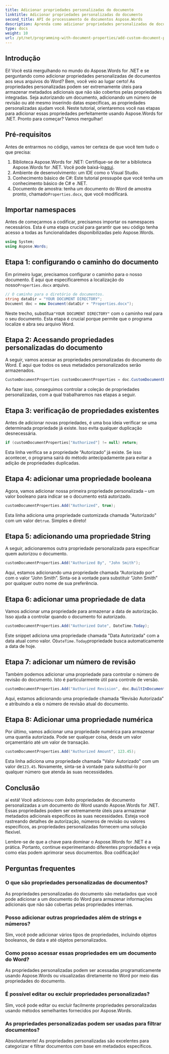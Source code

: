 ```yaml
---
title: Adicionar propriedades personalizadas do documento
linktitle: Adicionar propriedades personalizadas do documento
second_title: API de processamento de documentos Aspose.Words
description: Aprenda como adicionar propriedades personalizadas de documentos em arquivos do Word usando Aspose.Words for .NET. Siga nosso guia passo a passo para aprimorar seus documentos com metadados adicionais.
type: docs
weight: 10
url: /pt/net/programming-with-document-properties/add-custom-document-properties/
---
```

## Introdução

Ei! Você está mergulhando no mundo do Aspose.Words for .NET e se perguntando como adicionar propriedades personalizadas de documentos aos seus arquivos do Word? Bem, você veio ao lugar certo! As propriedades personalizadas podem ser extremamente úteis para armazenar metadados adicionais que não são cobertos pelas propriedades integradas. Seja autorizando um documento, adicionando um número de revisão ou até mesmo inserindo datas específicas, as propriedades personalizadas ajudam você. Neste tutorial, orientaremos você nas etapas para adicionar essas propriedades perfeitamente usando Aspose.Words for .NET. Pronto para começar? Vamos mergulhar!

## Pré-requisitos

Antes de entrarmos no código, vamos ter certeza de que você tem tudo o que precisa:

1.  Biblioteca Aspose.Words for .NET: Certifique-se de ter a biblioteca Aspose.Words for .NET. Você pode baixá-lo[aqui](https://releases.aspose.com/words/net/).
2. Ambiente de desenvolvimento: um IDE como o Visual Studio.
3. Conhecimento básico de C#: Este tutorial pressupõe que você tenha um conhecimento básico de C# e .NET.
4.  Documento de amostra: tenha um documento do Word de amostra pronto, chamado`Properties.docx`, que você modificará.

## Importar namespaces

Antes de começarmos a codificar, precisamos importar os namespaces necessários. Esta é uma etapa crucial para garantir que seu código tenha acesso a todas as funcionalidades disponibilizadas pelo Aspose.Words.

```csharp
using System;
using Aspose.Words;
```

## Etapa 1: configurando o caminho do documento

 Em primeiro lugar, precisamos configurar o caminho para o nosso documento. É aqui que especificaremos a localização do nosso`Properties.docx` arquivo.

```csharp
// O caminho para o diretório de documentos.
string dataDir = "YOUR DOCUMENT DIRECTORY";
Document doc = new Document(dataDir + "Properties.docx");
```

 Neste trecho, substitua`"YOUR DOCUMENT DIRECTORY"` com o caminho real para o seu documento. Esta etapa é crucial porque permite que o programa localize e abra seu arquivo Word.

## Etapa 2: Acessando propriedades personalizadas do documento

A seguir, vamos acessar as propriedades personalizadas do documento do Word. É aqui que todos os seus metadados personalizados serão armazenados.

```csharp
CustomDocumentProperties customDocumentProperties = doc.CustomDocumentProperties;
```

Ao fazer isso, conseguimos controlar a coleção de propriedades personalizadas, com a qual trabalharemos nas etapas a seguir.

## Etapa 3: verificação de propriedades existentes

Antes de adicionar novas propriedades, é uma boa ideia verificar se uma determinada propriedade já existe. Isso evita qualquer duplicação desnecessária.

```csharp
if (customDocumentProperties["Authorized"] != null) return;
```

Esta linha verifica se a propriedade “Autorizado” já existe. Se isso acontecer, o programa sairá do método antecipadamente para evitar a adição de propriedades duplicadas.

## Etapa 4: adicionar uma propriedade booleana

Agora, vamos adicionar nossa primeira propriedade personalizada – um valor booleano para indicar se o documento está autorizado.

```csharp
customDocumentProperties.Add("Authorized", true);
```

 Esta linha adiciona uma propriedade customizada chamada "Autorizado" com um valor de`true`. Simples e direto!

## Etapa 5: adicionando uma propriedade String

A seguir, adicionaremos outra propriedade personalizada para especificar quem autorizou o documento.

```csharp
customDocumentProperties.Add("Authorized By", "John Smith");
```

Aqui, estamos adicionando uma propriedade chamada “Autorizado por” com o valor “John Smith”. Sinta-se à vontade para substituir “John Smith” por qualquer outro nome de sua preferência.

## Etapa 6: adicionar uma propriedade de data

Vamos adicionar uma propriedade para armazenar a data de autorização. Isso ajuda a controlar quando o documento foi autorizado.

```csharp
customDocumentProperties.Add("Authorized Date", DateTime.Today);
```

 Este snippet adiciona uma propriedade chamada "Data Autorizada" com a data atual como valor. O`DateTime.Today`propriedade busca automaticamente a data de hoje.

## Etapa 7: adicionar um número de revisão

Também podemos adicionar uma propriedade para controlar o número de revisão do documento. Isto é particularmente útil para controle de versão.

```csharp
customDocumentProperties.Add("Authorized Revision", doc.BuiltInDocumentProperties.RevisionNumber);
```

Aqui, estamos adicionando uma propriedade chamada “Revisão Autorizada” e atribuindo a ela o número de revisão atual do documento.

## Etapa 8: Adicionar uma propriedade numérica

Por último, vamos adicionar uma propriedade numérica para armazenar uma quantia autorizada. Pode ser qualquer coisa, desde um valor orçamentário até um valor de transação.

```csharp
customDocumentProperties.Add("Authorized Amount", 123.45);
```

 Esta linha adiciona uma propriedade chamada "Valor Autorizado" com um valor de`123.45`. Novamente, sinta-se à vontade para substituí-lo por qualquer número que atenda às suas necessidades.

## Conclusão

aí está! Você adicionou com êxito propriedades de documento personalizadas a um documento do Word usando Aspose.Words for .NET. Essas propriedades podem ser extremamente úteis para armazenar metadados adicionais específicos às suas necessidades. Esteja você rastreando detalhes de autorização, números de revisão ou valores específicos, as propriedades personalizadas fornecem uma solução flexível.

Lembre-se de que a chave para dominar o Aspose.Words for .NET é a prática. Portanto, continue experimentando diferentes propriedades e veja como elas podem aprimorar seus documentos. Boa codificação!

## Perguntas frequentes

### O que são propriedades personalizadas de documentos?
As propriedades personalizadas do documento são metadados que você pode adicionar a um documento do Word para armazenar informações adicionais que não são cobertas pelas propriedades internas.

### Posso adicionar outras propriedades além de strings e números?
Sim, você pode adicionar vários tipos de propriedades, incluindo objetos booleanos, de data e até objetos personalizados.

### Como posso acessar essas propriedades em um documento do Word?
As propriedades personalizadas podem ser acessadas programaticamente usando Aspose.Words ou visualizadas diretamente no Word por meio das propriedades do documento.

### É possível editar ou excluir propriedades personalizadas?
Sim, você pode editar ou excluir facilmente propriedades personalizadas usando métodos semelhantes fornecidos por Aspose.Words.

### As propriedades personalizadas podem ser usadas para filtrar documentos?
Absolutamente! As propriedades personalizadas são excelentes para categorizar e filtrar documentos com base em metadados específicos.
